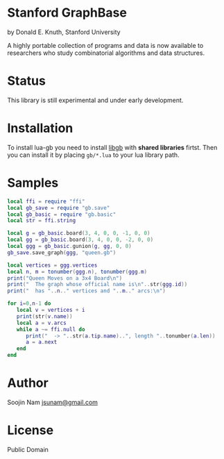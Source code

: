 Stanford GraphBase
==========================================================
by Donald E. Knuth, Stanford University

A highly portable collection of programs and data is now
available to researchers who study combinatorial algorithms and data
structures.

Status
======
This library is still experimental and under early development.

Installation
============
To install lua-gb you need to install [libgb](https://www-cs-faculty.stanford.edu/~knuth/sgb.html) with **shared libraries** firtst. Then you can install it by placing `gb/*.lua` to your lua library path.

Samples
=======
````lua
local ffi = require "ffi"
local gb_save = require "gb.save"
local gb_basic = require "gb.basic"
local str = ffi.string

local g = gb_basic.board(3, 4, 0, 0, -1, 0, 0)
local gg = gb_basic.board(3, 4, 0, 0, -2, 0, 0)
local ggg = gb_basic.gunion(g, gg, 0, 0)
gb_save.save_graph(ggg, "queen.gb")

local vertices = ggg.vertices
local n, m = tonumber(ggg.n), tonumber(ggg.m)
print("Queen Moves on a 3x4 Board\n")
print("  The graph whose official name is\n"..str(ggg.id))
print("  has "..n.." vertices and "..m.." arcs:\n")

for i=0,n-1 do
   local v = vertices + i
   print(str(v.name))
   local a = v.arcs
   while a ~= ffi.null do
      print("  -> "..str(a.tip.name)..", length "..tonumber(a.len))
      a = a.next
   end
end
````

Author
======
Soojin Nam jsunam@gmail.com

License
=======
Public Domain
